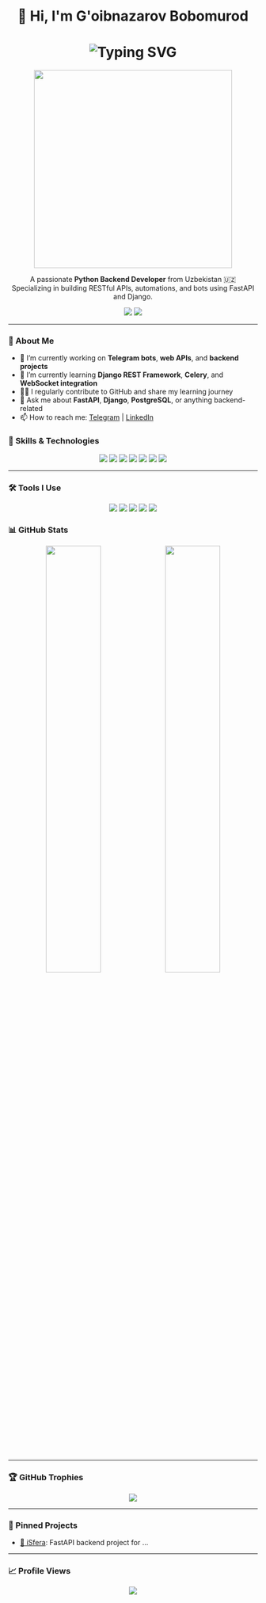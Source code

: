 <h1 align="center">👋 Hi, I'm G'oibnazarov Bobomurod</h1>

<h1 align="center">
  <img src="https://readme-typing-svg.demolab.com?font=Fira+Code&pause=1000&center=true&width=435&lines=Python+Backend+Developer;FastAPI+%7C+Django+%7C+PostgreSQL;Aiogram" alt="Typing SVG" />
</h1>

<p align="center">
  <img src="https://media.giphy.com/media/qgQUggAC3Pfv687qPC/giphy.gif" width="400" />
</p>


<p align="center">
  A passionate <b>Python Backend Developer</b> from Uzbekistan 🇺🇿<br />
  Specializing in building RESTful APIs, automations, and bots using FastAPI and Django.
</p>

<p align="center">
  <a href="https://t.me/Bobomurod2004"><img src="https://img.shields.io/badge/Telegram-2CA5E0?style=for-the-badge&logo=telegram&logoColor=white" /></a>
  <a href="https://linkedin.com/in/bobomurod-goibnazarov-4394182b2/"><img src="https://img.shields.io/badge/LinkedIn-0A66C2?style=for-the-badge&logo=linkedin&logoColor=white" /></a>
</p>

---
### 🧠 About Me

- 🔭 I’m currently working on **Telegram bots**, **web APIs**, and **backend projects**
- 🌱 I’m currently learning **Django REST Framework**, **Celery**, and **WebSocket integration**
- 🧑‍💻 I regularly contribute to GitHub and share my learning journey
- 💬 Ask me about **FastAPI**, **Django**, **PostgreSQL**, or anything backend-related
- 📫 How to reach me: [Telegram](https://t.me/Bobomurod2004) | [LinkedIn](https://linkedin.com/in/bobomurod-goibnazarov-4394182b2/)

### 🚀 Skills & Technologies

<p align="center">
  <img src="https://img.shields.io/badge/Python-3776AB?style=for-the-badge&logo=python&logoColor=white" />
  <img src="https://img.shields.io/badge/FastAPI-009688?style=for-the-badge&logo=fastapi&logoColor=white" />
  <img src="https://img.shields.io/badge/PostgreSQL-336791?style=for-the-badge&logo=postgresql&logoColor=white" />
  <img src="https://img.shields.io/badge/Docker-2496ED?style=for-the-badge&logo=docker&logoColor=white" />
  <img src="https://img.shields.io/badge/Redis-DC382D?style=for-the-badge&logo=redis&logoColor=white" />
  <img src="https://img.shields.io/badge/Linux-FCC624?style=for-the-badge&logo=linux&logoColor=black" />
  <img src="https://img.shields.io/badge/Git-F05032?style=for-the-badge&logo=git&logoColor=white" />
</p>

---

### 🛠️ Tools I Use
<p align="center">
  <img src="https://img.shields.io/badge/PyCharm-007ACC?style=flat-square&logo=PyCharm&logoColor=white" />
  <img src="https://img.shields.io/badge/Linux-FCC624?style=flat-square&logo=linux&logoColor=black" />
  <img src="https://img.shields.io/badge/Postman-FF6C37?style=flat-square&logo=postman&logoColor=white" />
  <img src="https://img.shields.io/badge/Git-F05032?style=flat-square&logo=git&logoColor=white" />
   <img src="https://img.shields.io/badge/Termius-009688?style=flat-square&logo=Termius&logoColor=white" />
</p>

### 📊 GitHub Stats

<p align="center">
  <img src="https://github-readme-stats.vercel.app/api?username=Bobomurod2004&show_icons=true&theme=radical" width="47%" />
  <img src="https://github-readme-stats.vercel.app/api/top-langs/?username=Bobomurod2004&layout=compact&theme=radical" width="47%" />
</p>

---

### 🏆 GitHub Trophies

<p align="center">
  <img src="https://github-profile-trophy.vercel.app/?username=Bobomurod2004&theme=gruvbox&margin-w=15&margin-h=15" />
</p>

---

### 📌 Pinned Projects

- [🔗 iSfera](https://github.com/Bobomurod2004/iSfera): FastAPI backend project for ...

---

### 📈 Profile Views

<p align="center">
  <img src="https://komarev.com/ghpvc/?username=Bobomurod2004&style=for-the-badge&color=brightgreen" />
</p>

